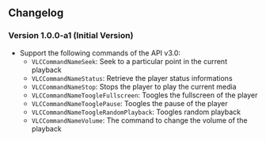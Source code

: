 ## Changelog

### Version 1.0.0-a1 (Initial Version)

- Support the following commands of the API v3.0:
   - `VLCCommandNameSeek`: Seek to a particular point in the current playback
   - `VLCCommandNameStatus`: Retrieve the player status informations
   - `VLCCommandNameStop`: Stops the player to play the current media
   - `VLCCommandNameToogleFullscreen`: Toogles the fullscreen of the player
   - `VLCCommandNameTooglePause`: Toogles the pause of the player
   - `VLCCommandNameToogleRandomPlayback`: Toogles random playback
   - `VLCCommandNameVolume`: The command to change the volume of the playback
